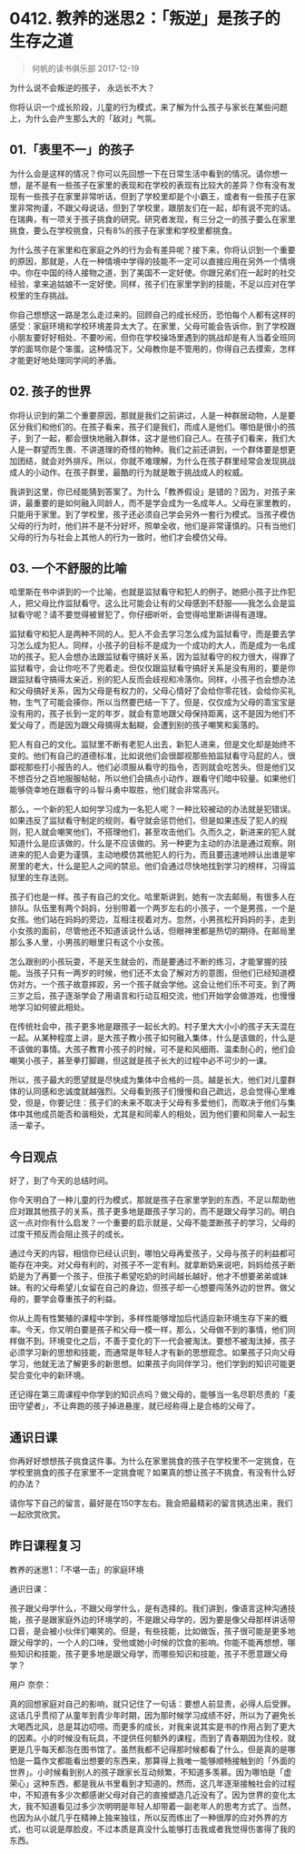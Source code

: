 # 0412. 教养的迷思2：「叛逆」是孩子的生存之道
> 何帆的读书俱乐部
2017-12-19

为什么说不会叛逆的孩子， 永远长不大？

你将认识一个成长阶段，儿童的行为模式，来了解为什么孩子与家长在某些问题上，为什么会产生那么大的「敌对」气氛。

## 01.「表里不一」的孩子

为什么会是这样的情况？你可以先回想一下在日常生活中看到的情况。请你想一想，是不是有一些孩子在家里的表现和在学校的表现有比较大的差异？你有没有发现有一些孩子在家里非常听话，但到了学校里却是个小霸王，或者有一些孩子在家里非常拘谨，不跟父母说话，但到了学校里，跟朋友们在一起，却有说不完的话。在瑞典，有一项关于孩子挑食的研究。研究者发现，有三分之一的孩子要么在家里挑食，要么在学校挑食，只有8%的孩子在家里和学校里都挑食。

为什么孩子在家里和在家庭之外的行为会有差异呢？接下来，你将认识到一个重要的原因，那就是，人在一种情境中学得的技能不一定可以直接应用在另外一个情境中。你在中国的待人接物之道，到了美国不一定好使。你跟兄弟们在一起时的社交经验，拿来追姑娘不一定好使。同样，孩子们在家里学到的技能，不足以应对在学校里的生存挑战。

你自己想想这一路是怎么走过来的。回顾自己的成长经历，恐怕每个人都有这样的感受：家庭环境和学校环境差异太大了。在家里，父母可能会告诉你，到了学校跟小朋友要好好相处、不要吵闹，但你在学校操场里遇到的挑战却是有人当着全班同学的面骂你是个笨蛋。这种情况下，父母教你是不管用的，你得自己去摸索，怎样才能更好地处理同学间的矛盾。

## 02. 孩子的世界

你将认识到的第二个重要原因，那就是我们之前讲过，人是一种群居动物，人是要区分我们和他们的。在孩子看来，孩子们是我们，而成人是他们。哪怕是很小的孩子，到了一起，都会很快地融入群体，这才是他们自己人。在孩子们看来，我们大人是一群望而生畏、不讲道理的奇怪的物种。我们之前还讲到，一个群体要是想更加团结，就会对外排斥。所以，你就不难理解，为什么在孩子群里经常会发现挑战成人的小动作。在孩子群里，最酷的行为就是敢于挑战成人的权威。

我讲到这里，你已经能猜到答案了。为什么「教养假设」是错的？因为，对孩子来讲，最重要的是如何融入同龄人，而不是学会成为一名成年人。父母在家里教的，只能用于家里。到了学校里，孩子还必须自己学会另外一套行为模式。当孩子模仿父母的行为时，他们并不是不分好坏，照单全收，他们是非常谨慎的。只有当他们父母的行为与社会上其他人的行为一致时，他们才会模仿父母。

## 03. 一个不舒服的比喻

哈里斯在书中讲到的一个比喻，也就是监狱看守和犯人的例子。她把小孩子比作犯人，把父母比作监狱看守。这么比可能会让有的父母感到不舒服——我怎么会是监狱看守呢？请不要觉得被冒犯了，你仔细听听，会觉得哈里斯讲得有道理。

监狱看守和犯人是两种不同的人。犯人不会去学习怎么成为监狱看守，而是要去学习怎么成为犯人。同样，小孩子的目标不是成为一个成功的大人，而是成为一名成功的孩子。犯人会想办法跟监狱看守搞好关系，因为监狱看守的权力很大，得罪了监狱看守，会让你吃不了兜着走。但仅仅跟监狱看守搞好关系是没有用的，要是你跟监狱看守搞得太亲近，别的犯人反而会歧视和冷落你。同样，小孩子也会想办法和父母搞好关系，因为父母是有权力的，父母心情好了会给你零花钱，会给你买礼物，生气了可能会揍你，所以当然要巴结一下了。但是，仅仅成为父母的乖宝宝是没有用的，孩子长到一定的年岁，就会有意地跟父母保持距离，这不是因为他们不爱父母了，而是因为跟父母搞得太黏糊，会遭到别的孩子嘲笑和奚落的。

犯人有自己的文化。监狱里不断有老犯人出去，新犯人进来，但是文化却是始终不变的。他们有自己的道德标准，比如说他们会很鄙视那些拍监狱看守马屁的人，很鄙视那些打小报告的人。他们必须服从看守的指令，否则就会吃苦头。但是他们又不想百分之百地服服帖帖，所以他们会搞点小动作，跟看守们暗中较量。如果他们能够侥幸地在跟看守的斗智斗勇中取胜，他们就会非常高兴。

那么，一个新的犯人如何学习成为一名犯人呢？一种比较被动的办法就是犯错误。如果违反了监狱看守制定的规则，看守就会惩罚他们，但是如果违反了犯人的规则，犯人就会嘲笑他们，不搭理他们，甚至攻击他们。久而久之，新进来的犯人就知道什么是应该做的，什么是不应该做的。另一种更为主动的办法是通过观察。刚进来的犯人会更为谨慎，主动地模仿其他犯人的行为，而且要迅速地辨认出谁是牢房里的老大，什么是犯人之间的禁忌。他们会通过尽快地找到学习的榜样，习得监狱里的生存法则。 

孩子们也是一样。孩子有自己的文化。哈里斯讲到，她有一次去邮局，有很多人在排队。队伍里有两个妈妈，分别带着一个两岁左右的小孩子，一个是男孩，一个是女孩。他们站在妈妈的旁边，互相注视着对方。忽然，小男孩松开妈妈的手，走到小女孩的面前，尽管他还不知道该说什么话，但眼神里都是热切的期待。在邮局里那么多人里，小男孩的眼里只有这个小女孩。

怎么跟别的小孩玩耍，不是天生就会的，而是要通过不断的练习，才能掌握的技能。当孩子只有一两岁的时候，他们还不太会了解对方的意图，但他们已经知道模仿对方。一个孩子故意摔跤，另一个孩子就会学他。这会让他们乐不可支。到了两三岁之后，孩子逐渐学会了用语言和行动互相交流，他们开始学会做游戏，也慢慢地学习如何彼此相处。

在传统社会中，孩子更多地是跟孩子一起长大的。村子里大大小小的孩子天天混在一起。从某种程度上讲，是大孩子教小孩子如何融入集体，什么是该做的，什么是不该做的事情。大孩子教育小孩子的时候，可不是和风细雨、温柔耐心的，他们会嘲笑小孩子，甚至拳打脚踢，但这就是孩子长大的过程中必不可少的一课。

所以，孩子最大的愿望就是尽快成为集体中合格的一员。越是长大，他们对儿童群体的认同感和忠诚度就越强烈。父母看到孩子们慢慢和自己疏远，总会觉得心里难受，但是，你要记住：孩子们的未来不取决于父母有多爱他们，而取决于他们与集体中其他成员能否和谐相处，尤其是和同辈人的相处，因为他们要和同辈人一起生活一辈子。

## 今日观点

好了，到了今天的总结时间。

你今天明白了一种儿童的行为模式，那就是孩子在家里学到的东西，不足以帮助他应对跟其他孩子的关系，孩子更多地是跟孩子学习的，而不是跟父母学习的。明白这一点对你有什么启发？一个重要的启示就是，父母不能垄断孩子的学习，父母的过度干预反而会阻止孩子的成长。

通过今天的内容，相信你已经认识到，哪怕父母再爱孩子，父母与孩子的利益都可能存在冲突。对父母有利的，对孩子不一定有利。就拿断奶来说吧，妈妈给孩子断奶是为了再要一个孩子，但孩子希望吃奶的时间越长越好，他才不想要弟弟或妹妹。有的父母希望儿女留在自己的身边，但孩子却一心想要闯荡外边的世界。做父母的，要学会尊重孩子的利益。

你从上周有性繁殖的课程中学到，多样性能够增加后代适应新环境生存下来的概率。今天，你又明白要是孩子和父母一模一样，那么，父母做不到的事情，他们同样做不到。环境变化之后，不善于变化的下一代会被淘汰。要想不被淘汰掉，孩子必须学习新的思想和技能，而通常是年轻人才有新的思想观念。如果孩子只向父母学习，他就无法了解更多的新思想。如果孩子向同伴学习，他们学到的知识可能更契合变化中的新环境。

还记得在第三周课程中你学到的知识点吗？做父母的，能够当一名尽职尽责的「麦田守望者」，不让奔跑的孩子掉进悬崖，就已经称得上是合格的父母了。

## 通识日课

你再好好想想孩子挑食这件事。为什么在家里挑食的孩子在学校里不一定挑食，在学校里挑食的孩子在家里不一定挑食呢？如果真的想让孩子不挑食，有没有什么好的办法？

请你写下自己的留言，最好是在150字左右。我会把最精彩的留言挑选出来，我们一起欣赏欣赏。

## 昨日课程复习

教养的迷思1：「不堪一击」的家庭环境

通识日课：

孩子跟父母学什么，不跟父母学什么，是有选择的。我们讲到，像语言这种沟通技能，孩子是跟家庭外边的环境学的，不是跟父母学的，因为要是像父母那样讲话带口音，是会被小伙伴们嘲笑的。但是，有些技能，比如做饭，孩子很可能是更多地跟父母学的，一个人的口味，受他或她小时候的饮食的影响。你能不能再想想，哪些知识和技能，孩子更多地是跟父母学，而哪些知识和技能，孩子不愿意跟父母学？

用户 奈奈：

真的回想家庭对自己的影响，就只记住了一句话：要想人前显贵，必得人后受罪。这话几乎贯彻了从童年到青少年时期，因为那时候学习成绩不好，所以为了避免长大喝西北风，总是耳边叨唠。而更多的成长，对我来说其实是书的作用占到了更大的因素。小的时候没有玩具，不提供任何额外的课程，而到了青春期因为住校，就更是几乎每天都泡在图书馆了。虽然我都不记得那时候都看了什么，但是真的是哪怕是一篇作文都能看出想要的东西来，那算得上我唯一能够顺畅接触到的「外面的世界」。小时候看到别人的孩子跟家长互动频繁，不知道多羡慕。因为哪怕是「虚荣心」这种东西，都是我从书里看到才知道的。然而，这几年逐渐接触社会的过程中，不知道有多少次都感谢父母对自己的直接塑造几近没有了。因为世界的变化太大，我不知道看见过多少次明明是年轻人却带着一副老年人的思考方式了。当然，也因为从小就几乎在精神上独来独往，所以反而练出了一种很厚的应对外界的方式，也可以说是厚脸皮，不过本质是真没什么能够打击我或者我觉得伤害得了我的东西。




